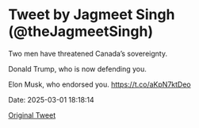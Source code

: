 # Tweet by Jagmeet Singh (@theJagmeetSingh)

Two men have threatened Canada’s sovereignty. 

Donald Trump, who is now defending you.

Elon Musk, who endorsed you. https://t.co/aKpN7ktDeo

Date: 2025-03-01 18:18:14

[Original Tweet](https://x.com/theJagmeetSingh/status/1895901407305482458)

